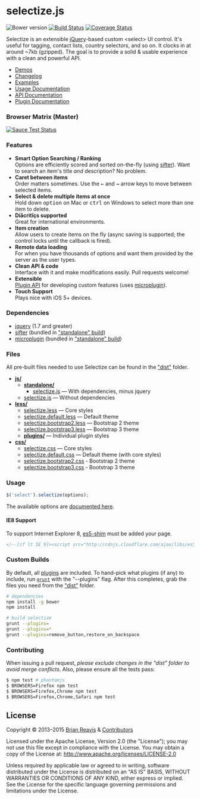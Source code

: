 # selectize.js

![Bower version](http://img.shields.io/bower/v/selectize.svg?style=flat)
[![Build Status](http://img.shields.io/travis/brianreavis/selectize.js/master.svg?style=flat)](https://travis-ci.org/brianreavis/selectize.js)
[![Coverage Status](http://img.shields.io/coveralls/brianreavis/selectize.js/master.svg?style=flat)](https://coveralls.io/r/brianreavis/selectize.js)

Selectize is an extensible [jQuery](http://jquery.com/)-based custom &lt;select&gt; UI control. It's useful for tagging, contact lists, country selectors, and so on. It clocks in at around ~7kb (gzipped). The goal is to provide a solid & usable experience with a clean and powerful API.

- [Demos](http://brianreavis.github.io/selectize.js/)
- [Changelog](https://github.com/brianreavis/selectize.js/releases)
- [Examples](examples/)
- [Usage Documentation](docs/usage.md)
- [API Documentation](docs/api.md)
- [Plugin Documentation](docs/plugins.md)

### Browser Matrix (Master)

[![Sauce Test Status](https://saucelabs.com/browser-matrix/selectize.svg)](https://saucelabs.com/u/selectize)

### Features

- **Smart Option Searching / Ranking**<br>Options are efficiently scored and sorted on-the-fly (using [sifter](https://github.com/brianreavis/sifter.js)). Want to search an item's title *and* description? No problem.
- **Caret between items**<br>Order matters sometimes. Use the <kbd>&larr;</kbd> and <kbd>&rarr;</kbd> arrow keys to move between selected items.</li>
- **Select &amp; delete multiple items at once**<br>Hold down <kbd>option</kbd> on Mac or <kbd>ctrl</kbd> on Windows to select more than one item to delete.
- **Díåcritîçs supported**<br>Great for international environments.
- **Item creation**<br>Allow users to create items on the fly (async saving is supported; the control locks until the callback is fired).
- **Remote data loading**<br>For when you have thousands of options and want them provided by the server as the user types.
- **Clean API &amp; code**<br>Interface with it and make modifications easily. Pull requests welcome!
- **Extensible**<br> [Plugin API](docs/plugins.md) for developing custom features (uses [microplugin](https://github.com/brianreavis/microplugin.js)).
- **Touch Support**<br> Plays nice with iOS 5+ devices.

### Dependencies

- [jquery](https://github.com/jquery/jquery) (1.7 and greater)
- [sifter](https://github.com/brianreavis/sifter.js) (bundled in ["standalone" build](dist/js/standalone))
- [microplugin](https://github.com/brianreavis/microplugin.js) (bundled in ["standalone" build](dist/js/standalone))

### Files

All pre-built files needed to use Selectize can be found in the ["dist"](dist/) folder.

- [**js/**](dist/js)
	- [**standalone/**](dist/js/standalone)
		- [selectize.js](dist/js/standalone/selectize.js) — With dependencies, minus jquery
	- [selectize.js](dist/js/selectize.js) — Without dependencies
- [**less/**](dist/less)
	- [selectize.less](dist/less/selectize.less) — Core styles
	- [selectize.default.less](dist/less/selectize.default.less) — Default theme
	- [selectize.bootstrap2.less](dist/less/selectize.bootstrap2.less) — Bootstrap 2 theme
	- [selectize.bootstrap3.less](dist/less/selectize.bootstrap3.less) — Bootstrap 3 theme
	- [**plugins/**](dist/less/plugins) — Individual plugin styles
- [**css/**](dist/css)
	- [selectize.css](dist/css/selectize.css) — Core styles
	- [selectize.default.css](dist/css/selectize.default.css) — Default theme (with core styles)
	- [selectize.bootstrap2.css](dist/css/selectize.bootstrap2.css) - Bootstrap 2 theme
	- [selectize.bootstrap3.css](dist/css/selectize.bootstrap3.css) - Bootstrap 3 theme

### Usage

```js
$('select').selectize(options);
```

The available options are [documented here](docs/usage.md).

#### IE8 Support

To support Internet Explorer 8, [es5-shim](https://github.com/kriskowal/es5-shim/) must be added your page.

```html
<!--[if lt IE 9]><script src="http://cdnjs.cloudflare.com/ajax/libs/es5-shim/2.0.8/es5-shim.min.js"></script><![endif]-->
```

### Custom Builds

By default, all [plugins](src/plugins) are included. To hand-pick what plugins (if any) to include, run [`grunt`](http://gruntjs.com/) with the "--plugins" flag. After this completes, grab the files you need from the ["dist"](dist) folder.

```sh
# dependencies
npm install -g bower
npm install

# build selectize
grunt --plugins=
grunt --plugins=*
grunt --plugins=remove_button,restore_on_backspace
```

### Contributing

When issuing a pull request, *please exclude changes in the "dist" folder to avoid merge conflicts*. Also, please ensure all the tests pass:

```sh
$ npm test # phantomjs
$ BROWSERS=Firefox npm test
$ BROWSERS=Firefox,Chrome npm test
$ BROWSERS=Firefox,Chrome,Safari npm test
```

## License

Copyright &copy; 2013–2015 [Brian Reavis](http://twitter.com/brianreavis) & [Contributors](https://github.com/brianreavis/selectize.js/graphs/contributors)

Licensed under the Apache License, Version 2.0 (the "License"); you may not use this file except in compliance with the License. You may obtain a copy of the License at: http://www.apache.org/licenses/LICENSE-2.0

Unless required by applicable law or agreed to in writing, software distributed under the License is distributed on an "AS IS" BASIS, WITHOUT WARRANTIES OR CONDITIONS OF ANY KIND, either express or implied. See the License for the specific language governing permissions and limitations under the License.
